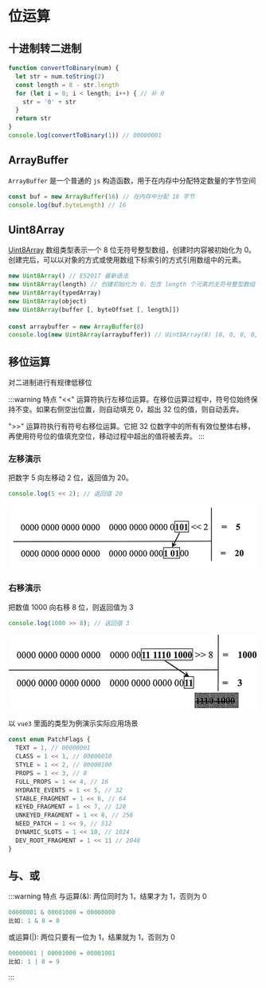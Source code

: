# 位运算
## 十进制转二进制
```js
function convertToBinary(num) {
  let str = num.toString(2)
  const length = 8 - str.length
  for (let i = 0; i < length; i++) { // 补 0 
    str = '0' + str
  }
  return str
}
console.log(convertToBinary(1)) // 00000001
```
## ArrayBuffer
`ArrayBuffer` 是一个普通的 `js` 构造函数，用于在内存中分配特定数量的字节空间
```js
const buf = new ArrayBuffer(16) // 在内存中分配 16 字节
console.log(buf.byteLength) // 16
```
## Uint8Array
[Uint8Array](https://developer.mozilla.org/zh-CN/docs/Web/JavaScript/Reference/Global_Objects/Uint8Array) 数组类型表示一个 8 位无符号整型数组，创建时内容被初始化为 0。创建完后，可以以对象的方式或使用数组下标索引的方式引用数组中的元素。
```js
new Uint8Array() // ES2017 最新语法
new Uint8Array(length) // 创建初始化为 0，包含 length 个元素的无符号整型数组
new Uint8Array(typedArray)
new Uint8Array(object)
new Uint8Array(buffer [, byteOffset [, length]])

const arraybuffer = new ArrayBuffer(8)
console.log(new Uint8Array(arraybuffer)) // Uint8Array(8) [0, 0, 0, 0, 0, 0, 0, 0]
```
## 移位运算
对二进制进行有规律低移位

:::warning 特点
"<<" 运算符执行左移位运算。在移位运算过程中，符号位始终保持不变。如果右侧空出位置，则自动填充 0，超出 32 位的值，则自动丢弃。

">>" 运算符执行有符号右移位运算。它把 32 位数字中的所有有效位整体右移，再使用符号位的值填充空位，移动过程中超出的值将被丢弃。
:::

### 左移演示
把数字 5 向左移动 2 位，返回值为 20。
```js
console.log(5 << 2); // 返回值 20
```
![An image](./images/leftmove.gif) 

### 右移演示
把数值 1000 向右移 8 位，则返回值为 3
```js
console.log(1000 >> 8); // 返回值 3
```
![An image](./images/rightmove.gif) 

以 `vue3` 里面的类型为例演示实际应用场景
```ts
const enum PatchFlags { 
  TEXT = 1, // 00000001
  CLASS = 1 << 1, // 00000010
  STYLE = 1 << 2, // 00000100
  PROPS = 1 << 3, // 8
  FULL_PROPS = 1 << 4, // 16
  HYDRATE_EVENTS = 1 << 5, // 32
  STABLE_FRAGMENT = 1 << 6, // 64
  KEYED_FRAGMENT = 1 << 7, // 128
  UNKEYED_FRAGMENT = 1 << 8, // 256
  NEED_PATCH = 1 << 9, // 512
  DYNAMIC_SLOTS = 1 << 10, // 1024
  DEV_ROOT_FRAGMENT = 1 << 11 // 2048
}
```
## 与、或
:::warning 特点
与运算(&): 两位同时为 1，结果才为 1，否则为 0
```js
00000001 & 00001000 = 00000000 
比如: 1 & 8 = 0
```

或运算(|): 两位只要有一位为 1，结果就为 1，否则为 0
```js
00000001 | 00001000 = 00001001 
比如: 1 | 8 = 9
```
:::